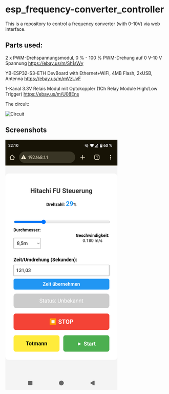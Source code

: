 # esp_frequency-converter_controller
This is a repository to control a frequency converter (with 0-10V) via web interface.

## Parts used:
2 x PWM-Drehspannungsmodul, 0 % - 100 % PWM-Drehung auf 0 V-10 V Spannung https://ebay.us/m/Sh1sWy

YB-ESP32-S3-ETH DevBoard with Ethernet+WiFi, 4MB Flash, 2xUSB, Antenna https://ebay.us/m/mVzUvF

1-Kanal 3.3V Relais Modul mit Optokoppler (1Ch Relay Module High/Low Trigger) https://ebay.us/m/U08Ens

The circuit:

<img src="https://raw.githubusercontent.com/h4km4k/esp_frequency-converter_controller/refs/heads/main/Esp32_schematic/circuit.svg" alt="Circuit" style="width:75%; height:auto;">



## Screenshots
<img src="Screenshots/Screenshot_ui_1.png" alt="First Screenshot" width="350" />

